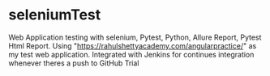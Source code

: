 # seleniumTest
Web Application testing with selenium, Pytest, Python, Allure Report, Pytest Html Report.
Using "https://rahulshettyacademy.com/angularpractice/" as my test web application.
Integrated with Jenkins for continues integration whenever theres a push to GitHub
Trial
